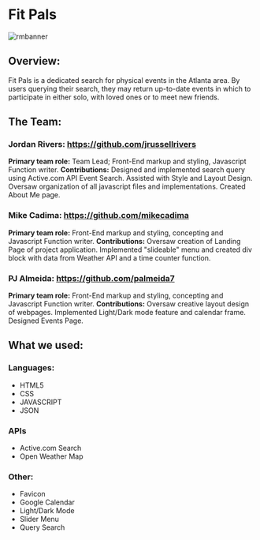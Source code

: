 # Fit Pals
![rmbanner](https://user-images.githubusercontent.com/63179764/87181998-47556480-c2b1-11ea-98f7-b886a0f5f031.jpg)
## Overview: 
Fit Pals is a dedicated search for physical events in the Atlanta area. By users querying their search, they may return up-to-date events in which to participate in either solo, with loved ones or to meet new friends.

## The Team:
### Jordan Rivers: https://github.com/jrussellrivers
**Primary team role:** Team Lead; Front-End markup and styling, Javascript Function writer.
**Contributions:** Designed and implemented search query using Active.com API Event Search. Assisted with Style and Layout Design. Oversaw organization of all javascript files and implementations. Created About Me page.

### Mike Cadima: https://github.com/mikecadima
**Primary team role:** Front-End markup and styling, concepting and Javascript Function writer.
**Contributions:** Oversaw creation of Landing Page of project application. Implemented "slideable" menu and created div block with data from Weather API and a time counter function. 

### PJ Almeida: https://github.com/palmeida7
**Primary team role:** Front-End markup and styling, concepting and Javascript Function writer.
**Contributions:** Oversaw creative layout design of webpages. Implemented Light/Dark mode feature and calendar frame. Designed Events Page. 

## What we used:
### Languages:
- HTML5
- CSS
- JAVASCRIPT
- JSON

### APIs
- Active.com Search
- Open Weather Map

### Other:
- Favicon
- Google Calendar
- Light/Dark Mode
- Slider Menu
- Query Search


